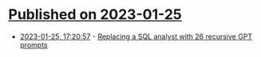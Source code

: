 # [Published on 2023-01-25](index.md)

* [2023-01-25, 17:20:57](https://news.ycombinator.com/item?id=34521149) - [Replacing a SQL analyst with 26 recursive GPT prompts](https://www.patterns.app/blog/2023/01/18/crunchbot-sql-analyst-gpt/)
